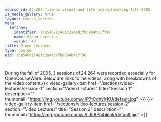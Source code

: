 ```yaml
---
course_id: 24-264-film-as-visual-and-literary-mythmaking-fall-2005
is_media_gallery: true
layout: course_section
menu:
  leftnav:
    identifier: 1ce54691c401c2a4ad2fbd984b41ff98
    name: Video Lectures
    weight: 40
title: Video Lectures
type: course
uid: 1ce54691c401c2a4ad2fbd984b41ff98

---
```


During the fall of 2005, 2 sessions of 24.264 were recorded especially for OpenCourseWare. Below are links to the videos, along with breakdowns of the video content.{{< video-gallery-item href="/sections/video-lectures/session-1" section="Video Lectures" title="Session 1" description="" thumbnail="https://img.youtube.com/vi/P7tCdhvhIKU/default.jpg" >}} {{< video-gallery-item href="/sections/video-lectures/session-2" section="Video Lectures" title="Session 2" description="" thumbnail="https://img.youtube.com/vi/LJ58Pn44enk/default.jpg" >}}